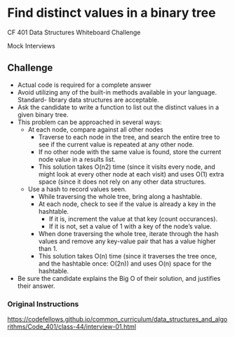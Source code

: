 # Find distinct values in a binary tree
CF 401 Data Structures Whiteboard Challenge

Mock Interviews

## Challenge
- Actual code is required for a complete answer
- Avoid utilizing any of the built-in methods available in your language. Standard- library data structures are acceptable.
- Ask the candidate to write a function to list out the distinct values in a given binary tree.
- This problem can be approached in several ways:
    - At each node, compare against all other nodes
        - Traverse to each node in the tree, and search the entire tree to see if the current value is repeated at any other node.
        - If no other node with the same value is found, store the current node value in a results list.
        - This solution takes O(n2) time (since it visits every node, and might look at every other node at each visit) and uses O(1) extra space (since it does not rely on any other data structures.
    - Use a hash to record values seen.
        - While traversing the whole tree, bring along a hashtable.
        - At each node, check to see if the value is already a key in the hashtable.
            - If it is, increment the value at that key (count occurances).
            - If it is not, set a value of 1 with a key of the node’s value.
        - When done traversing the whole tree, iterate through the hash values and remove any key-value pair that has a value higher than 1.
        - This solution takes O(n) time (since it traverses the tree once, and the hashtable once: O(2n)) and uses O(n) space for the hashtable.
- Be sure the candidate explains the Big O of their solution, and justifies their answer.

### Original Instructions
https://codefellows.github.io/common_curriculum/data_structures_and_algorithms/Code_401/class-44/interview-01.html
